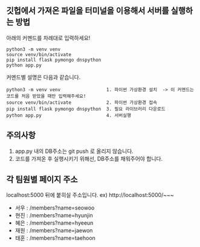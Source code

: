 ## 깃헙에서 가져온 파일을 터미널을 이용해서 서버를 실행하는 방법

아래의 커멘드를 차례대로 입력하세요!

```
python3 -m venv venv
source venv/bin/activate
pip install flask pymongo dnspython
python app.py
```

커멘드별 설명은 다음과 같습니다.

```
python3 -m venv venv                 1. 파이썬 가상환경 설치  -> 이 커멘드는 코드를 처음 받았을 때만 입력해주세요!
source venv/bin/activate             2. 파이썬 가상환경 접속
pip install flask pymongo dnspython  3. 필요 라이브러리 다운로드
python app.py                        4. 서버실행
```

## 주의사항

1. app.py 내의 DB주소는 git push 로 올리지 않습니다.
2. 코드를 가져온 후 실행시키기 위해선, DB주소를 채워주어야 합니다.

## 각 팀원별 페이지 주소

localhost:5000 뒤에 붙히실 주소입니다.
ex) http://localhost:5000/~~~

- 서우 : /members?name=seowoo
- 현진 : /members?name=hyunjin
- 혜은 : /members?name=hyeeun
- 재원 : /members?name=jaewon
- 태훈 : /members?name=taehoon
